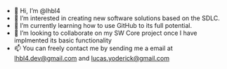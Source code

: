 - 👋 Hi, I’m @lhbl4
- 👀 I’m interested in creating new software solutions based on the SDLC.
- 🌱 I’m currently learning how to use GitHub to its full potential.
- 💞️ I’m looking to collaborate on my SW Core project once I have implmented its basic functionality
- 📫 You can freely contact me by sending me a email at lhbl4.dev@gmail.com and lucas.yoderick@gmail.com

<!---
lhbl4/lhbl4 is a ✨ special ✨ repository because its `README.md` (this file) appears on your GitHub profile.
You can click the Preview link to take a look at your changes.
--->
